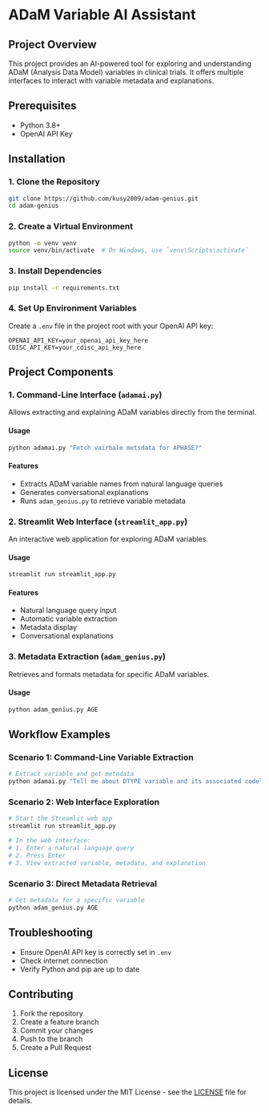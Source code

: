 # ADaM Variable AI Assistant

## Project Overview
This project provides an AI-powered tool for exploring and understanding ADaM (Analysis Data Model) variables in clinical trials. It offers multiple interfaces to interact with variable metadata and explanations.

## Prerequisites
- Python 3.8+
- OpenAI API Key

## Installation

### 1. Clone the Repository
```bash
git clone https://github.com/kusy2009/adam-genius.git
cd adam-genius
```

### 2. Create a Virtual Environment
```bash
python -m venv venv
source venv/bin/activate  # On Windows, use `venv\Scripts\activate`
```

### 3. Install Dependencies
```bash
pip install -r requirements.txt
```

### 4. Set Up Environment Variables
Create a `.env` file in the project root with your OpenAI API key:
```
OPENAI_API_KEY=your_openai_api_key_here
CDISC_API_KEY=your_cdisc_api_key_here
```

## Project Components

### 1. Command-Line Interface (`adamai.py`)
Allows extracting and explaining ADaM variables directly from the terminal.

#### Usage
```bash
python adamai.py "Fetch vairbale metsdata for APHASE?"
```

#### Features
- Extracts ADaM variable names from natural language queries
- Generates conversational explanations
- Runs `adam_genius.py` to retrieve variable metadata

### 2. Streamlit Web Interface (`streamlit_app.py`)
An interactive web application for exploring ADaM variables.

#### Usage
```bash
streamlit run streamlit_app.py
```

#### Features
- Natural language query input
- Automatic variable extraction
- Metadata display
- Conversational explanations

### 3. Metadata Extraction (`adam_genius.py`)
Retrieves and formats metadata for specific ADaM variables.

#### Usage
```bash
python adam_genius.py AGE
```

## Workflow Examples

### Scenario 1: Command-Line Variable Extraction
```bash
# Extract variable and get metadata
python adamai.py "Tell me about DTYPE variable and its associated codelists"
```

### Scenario 2: Web Interface Exploration
```bash
# Start the Streamlit web app
streamlit run streamlit_app.py

# In the web interface:
# 1. Enter a natural language query
# 2. Press Enter
# 3. View extracted variable, metadata, and explanation
```

### Scenario 3: Direct Metadata Retrieval
```bash
# Get metadata for a specific variable
python adam_genius.py AGE
```

## Troubleshooting
- Ensure OpenAI API key is correctly set in `.env`
- Check internet connection
- Verify Python and pip are up to date

## Contributing
1. Fork the repository
2. Create a feature branch
3. Commit your changes
4. Push to the branch
5. Create a Pull Request

## License
This project is licensed under the MIT License - see the [LICENSE](LICENSE) file for details.

